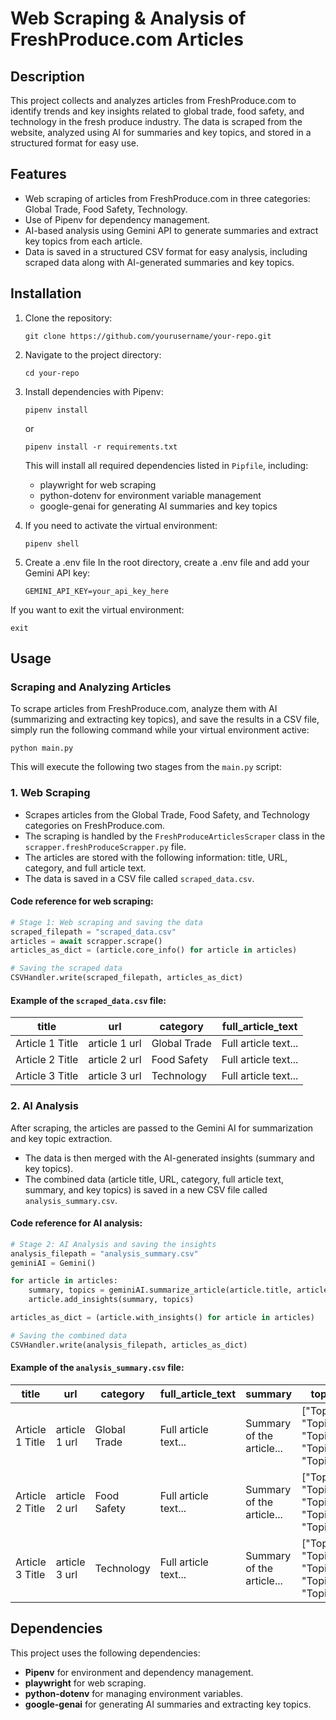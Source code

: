 
# Web Scraping & Analysis of FreshProduce.com Articles

## Description

This project collects and analyzes articles from FreshProduce.com to identify trends and key insights related to global trade, food safety, and technology in the fresh produce industry. The data is scraped from the website, analyzed using AI for summaries and key topics, and stored in a structured format for easy use.

## Features

- Web scraping of articles from FreshProduce.com in three categories: Global Trade, Food Safety, Technology.
- Use of Pipenv for dependency management.
- AI-based analysis using Gemini API to generate summaries and extract key topics from each article.
- Data is saved in a structured CSV format for easy analysis, including scraped data along with AI-generated summaries and key topics.

## Installation

1. Clone the repository:
   ```
   git clone https://github.com/yourusername/your-repo.git
   ```

2. Navigate to the project directory:
   ```
   cd your-repo
   ```

3. Install dependencies with Pipenv:
   ```
   pipenv install
   ```
   or
   ```
   pipenv install -r requirements.txt
   ```

   This will install all required dependencies listed in `Pipfile`, including:
   - playwright for web scraping
   - python-dotenv for environment variable management
   - google-genai for generating AI summaries and key topics

5. If you need to activate the virtual environment:
   ```
   pipenv shell
   ```

6. Create a .env file
In the root directory, create a .env file and add your Gemini API key:
   ```
   GEMINI_API_KEY=your_api_key_here
   ```

If you want to exit the virtual environment:
   ```
   exit
   ```

## Usage

### Scraping and Analyzing Articles

To scrape articles from FreshProduce.com, analyze them with AI (summarizing and extracting key topics), and save the results in a CSV file, simply run the following command while your virtual environment active:

```
python main.py
```

This will execute the following two stages from the `main.py` script:

### 1. Web Scraping

- Scrapes articles from the Global Trade, Food Safety, and Technology categories on FreshProduce.com.
- The scraping is handled by the `FreshProduceArticlesScraper` class in the `scrapper.freshProduceScrapper.py` file.
- The articles are stored with the following information: title, URL, category, and full article text.
- The data is saved in a CSV file called `scraped_data.csv`.

#### Code reference for web scraping:

```python
# Stage 1: Web scraping and saving the data
scraped_filepath = "scraped_data.csv"
articles = await scrapper.scrape()
articles_as_dict = (article.core_info() for article in articles)

# Saving the scraped data
CSVHandler.write(scraped_filepath, articles_as_dict)
```

#### Example of the `scraped_data.csv` file:

| title            | url                  | category       | full_article_text |
|------------------|----------------------|----------------|-------------------|
| Article 1 Title  | article 1 url        | Global Trade   | Full article text... |
| Article 2 Title  | article 2 url        | Food Safety    | Full article text... |
| Article 3 Title  | article 3 url        | Technology     | Full article text... |

### 2. AI Analysis

After scraping, the articles are passed to the Gemini AI for summarization and key topic extraction.
- The data is then merged with the AI-generated insights (summary and key topics).
- The combined data (article title, URL, category, full article text, summary, and key topics) is saved in a new CSV file called `analysis_summary.csv`.

#### Code reference for AI analysis:

```python
# Stage 2: AI Analysis and saving the insights
analysis_filepath = "analysis_summary.csv"
geminiAI = Gemini()

for article in articles:
    summary, topics = geminiAI.summarize_article(article.title, article.full_article_text)
    article.add_insights(summary, topics)

articles_as_dict = (article.with_insights() for article in articles)

# Saving the combined data
CSVHandler.write(analysis_filepath, articles_as_dict)
```

#### Example of the `analysis_summary.csv` file:

| title            | url                  | category       | full_article_text | summary            | topics                                        |
|------------------|----------------------|----------------|-------------------|--------------------|-----------------------------------------------|
| Article 1 Title  | article 1 url        | Global Trade   | Full article text... | Summary of the article... | ["Topic1", "Topic2", "Topic3", "Topic4", "Topic5"] |
| Article 2 Title  | article 2 url        | Food Safety    | Full article text... | Summary of the article... | ["Topic1", "Topic2", "Topic3", "Topic4", "Topic5"]     |
| Article 3 Title  | article 3 url        | Technology     | Full article text... | Summary of the article... | ["Topic1", "Topic2", "Topic3", "Topic4", "Topic5"]                |

## Dependencies

This project uses the following dependencies:
- **Pipenv** for environment and dependency management.
- **playwright** for web scraping.
- **python-dotenv** for managing environment variables.
- **google-genai** for generating AI summaries and extracting key topics.
